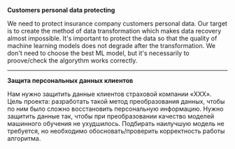 **Customers personal data protecting**

We need to protect insurance company customers personal data.
Our target is to create the method of data transformation which makes data recovery almost impossible.
It's important to protect the data so that the quality of machine learning models does not degrade after the transformation.
We don't need to choose the best ML model, but it's necessarily to proove/check the algorythm works correctly.
___

**Защита персональных данных клиентов**

Нам нужно защитить данные клиентов страховой компании «ХХХ». 
Цель проекта: разработать такой метод преобразования данных, чтобы по ним было сложно восстановить персональную информацию.
Нужно защитить данные так, чтобы при преобразовании качество моделей машинного обучения не ухудшилось. 
Подбирать наилучшую модель не требуется, но необходимо обосновать/проверить корректность работы алгоритма.

